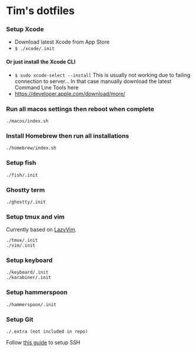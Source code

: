 # Tim's dotfiles

### Setup Xcode

- Download latest Xcode from App Store
- `$ ./xcode/.init`

#### Or just install the Xcode CLI

- `$ sudo xcode-select --install`
  This is usually not working due to failing connection to server... In that case manually download the latest Command Line Tools here
- <https://developer.apple.com/download/more/>

### Run all macos settings then reboot when complete

```
./macos/index.sh
```

### Install Homebrew then run all installations

```
./homebrew/index.sh
```

### Setup fish

```
./fish/.init
```

### Ghostty term

```
./ghostty/.init
```

### Setup tmux and vim

Currently based on [LazyVim](https://www.lazyvim.org/).

```
./tmux/.init
./vim/.init
```

### Setup keyboard

```
./keyboard/.init
./karabiner/.init
```

### Setup hammerspoon

```
./hammerspoon/.init
```

### Setup Git

```
./.extra (not included in repo)
```

Follow [this guide](https://docs.github.com/en/github/authenticating-to-github/generating-a-new-ssh-key-and-adding-it-to-the-ssh-agent#adding-your-ssh-key-to-the-ssh-agent) to setup SSH
